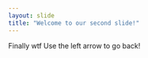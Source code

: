 ```yaml
---
layout: slide
title: "Welcome to our second slide!"
---
```

Finally wtf
Use the left arrow to go back!
